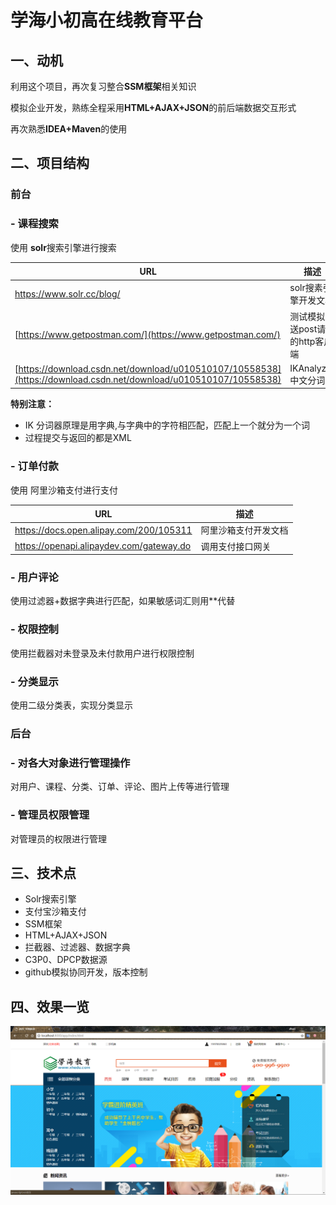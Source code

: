 
# 学海小初高在线教育平台

## 一、动机

利用这个项目，再次复习整合**SSM框架**相关知识

模拟企业开发，熟练全程采用**HTML+AJAX+JSON**的前后端数据交互形式

再次熟悉**IDEA+Maven**的使用
    
## 二、项目结构
###  **前台**
### - 课程搜索
使用 **solr**搜索引擎进行搜索

| URL | 描述 |
|--------|------------------|
| https://www.solr.cc/blog/ | solr搜素引擎开发文档 |
| [https://www.getpostman.com/](https://www.getpostman.com/) | 测试模拟发送post请求的http客户端 |
| [https://download.csdn.net/download/u010510107/10558538](https://download.csdn.net/download/u010510107/10558538) | IKAnalyzer中文分词器 |
**特别注意：**
- IK 分词器原理是用字典,与字典中的字符相匹配，匹配上一个就分为一个词
- 过程提交与返回的都是XML
### -  订单付款
使用 阿里沙箱支付进行支付

| URL | 描述 |
|--------|------------------|
| https://docs.open.alipay.com/200/105311 | 阿里沙箱支付开发文档 |
| https://openapi.alipaydev.com/gateway.do | 调用支付接口网关 |

### -  用户评论
使用过滤器+数据字典进行匹配，如果敏感词汇则用**代替
### -  权限控制
使用拦截器对未登录及未付款用户进行权限控制
### - 分类显示
使用二级分类表，实现分类显示

###  **后台** 
### - 对各大对象进行管理操作
对用户、课程、分类、订单、评论、图片上传等进行管理
### - 管理员权限管理
对管理员的权限进行管理


## 三、技术点

 - Solr搜索引擎
 - 支付宝沙箱支付
 - SSM框架
 - HTML+AJAX+JSON
 - 拦截器、过滤器、数据字典
 - C3P0、DPCP数据源
 - github模拟协同开发，版本控制
## 四、效果一览
![index](https://github.com/zhuzi-01/XHEducation/blob/master/src/main/webapp/screenshot/index.png)
